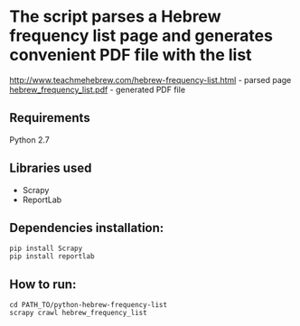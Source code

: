 # The script parses a Hebrew frequency list page and generates convenient PDF file with the list

http://www.teachmehebrew.com/hebrew-frequency-list.html - parsed page
[hebrew_frequency_list.pdf](./hebrew_frequency_list.pdf) - generated PDF file

## Requirements

Python 2.7

## Libraries used
<ul>
  <li>Scrapy</li>
  <li>ReportLab</li>
</ul>

## Dependencies installation:
    
	pip install Scrapy
	pip install reportlab
	
## How to run:

	cd PATH_TO/python-hebrew-frequency-list
	scrapy crawl hebrew_frequency_list